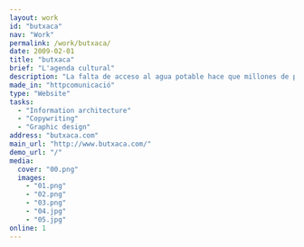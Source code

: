 ```yaml
---
layout: work
id: "butxaca"
nav: "Work"
permalink: /work/butxaca/
date: 2009-02-01
title: "butxaca"
brief: "L'agenda cultural"
description: "La falta de acceso al agua potable hace que millones de personas vivan en la pobreza y que miles de mujeres y niñas tengan que caminar cada día muchos kilómetros para ir a buscar agua. Con el Trailwalker conseguimos donativos con los que Oxfam Intermón acercamos esta agua para que más personas puedan tener una vida digna. Camina por ellas y cambia su vida."
made_in: "httpcomunicació"
type: "Website"
tasks:
  - "Information architecture"
  - "Copywriting"
  - "Graphic design"
address: "butxaca.com"
main_url: "http://www.butxaca.com/"
demo_url: "/"
media:
  cover: "00.png"
  images:
    - "01.png"
    - "02.png"
    - "03.png"
    - "04.jpg"
    - "05.jpg"
online: 1
---
```

